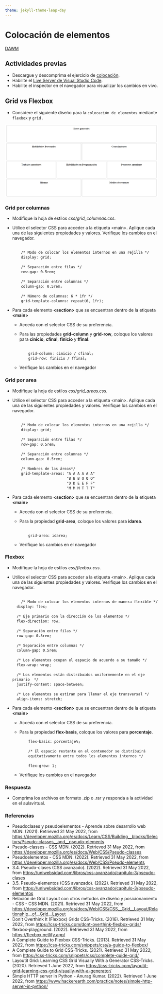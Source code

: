 ```yaml
---
theme: jekyll-theme-leap-day
---
```


# Colocación de elementos

[DAWM](/DAWM/)

## Actividades previas

* Descargue y descomprima el ejercicio de [colocación](/DAWM/ejercicios/colocacion.zip). 
* Habilite el [Live Server de Visual Studio Code](https://www.geeksforgeeks.org/how-to-enable-live-server-on-visual-studio-code/).
* Habilite el inspector en el navegador para visualizar los cambios en vivo.

## Grid vs Flexbox

* Considere el siguiente diseño para la `colocación de elementos` mediante `flexbox` y `grid` .

<img src="imagenes/diseno.png" alt="diseño">

### Grid por columnas 

* Modifique la hoja de estilos _css/grid_columnas.css_.
* Utilice el selector CSS para acceder a la etiqueta &lt;main&gt;. Aplique cada una de las siguientes propiedades y valores. Verifique los cambios en el navegador.

	```

		/* Modo de colocar los elementos internos en una rejilla */
		display: grid; 

		/* Separación entre filas */
		row-gap: 0.5rem; 

		/* Separación entre columnas */
		column-gap: 0.5rem; 

		/* Número de columnas: 6 * 1fr */
		grid-template-columns: repeat(6, 1fr); 

	```

* Para cada elemento	**&lt;section&gt;** que se encuentran dentro de la etiqueta **&lt;main&gt;**
	+ Acceda con el selector CSS de su preferencia. 
	+ Para las propiedades **grid-column** y **grid-row**, coloque los valores para **cinicio**, **cfinal**, **finicio** y **ffinal**.
	
		```

			grid-column: cinicio / cfinal;
			grid-row: finicio / ffinal;

		```
    + Verifique los cambios en el navegador

### Grid por area

* Modifique la hoja de estilos _css/grid_areas.css_.
* Utilice el selector CSS para acceder a la etiqueta &lt;main&gt;. Aplique cada una de las siguientes propiedades y valores. Verifique los cambios en el navegador.

	```

		/* Modo de colocar los elementos internos en una rejilla */
		display: grid; 

		/* Separación entre filas */
		row-gap: 0.5rem; 

		/* Separación entre columnas */
		column-gap: 0.5rem; 

		/* Nombres de las áreas*/
		grid-template-areas: "A A A A A A"
	                         "B B B Q Q Q"
	                         "D D E E F F"
	                         "M M M T T T"

	```

* Para cada elemento	**&lt;section&gt;** que se encuentran dentro de la etiqueta **&lt;main&gt;**
	+ Acceda con el selector CSS de su preferencia. 
	+ Para la propiedad **grid-area**, coloque los valores para **idarea**.
	
		```

			grid-area: idarea;

		```
	+ Verifique los cambios en el navegador


### Flexbox

* Modifique la hoja de estilos _css/flexbox.css_.
* Utilice el selector CSS para acceder a la etiqueta &lt;main&gt;. Aplique cada una de las siguientes propiedades y valores. Verifique los cambios en el navegador.

	```

		/* Modo de colocar los elementos internos de manera flexible */
	  display: flex; 

	  /* Eje primario con la dirección de los elementos */
	  flex-direction: row;

	  /* Separación entre filas */
	  row-gap: 0.5rem; 

	  /* Separación entre columnas */
	  column-gap: 0.5rem; 

	  /* Los elementos ocupan el espacio de acuerdo a su tamaño */
	  flex-wrap: wrap;

	  /* Los elementos están distribuidos uniformemente en el eje primario  */
	  justify-content: space-between;

	  /* Los elementos se estiran para llenar el eje transversal */
	  align-items: stretch;

	```

* Para cada elemento **&lt;section&gt;** que se encuentran dentro de la etiqueta **&lt;main&gt;**
	+ Acceda con el selector CSS de su preferencia. 
	+ Para la propiedad **flex-basis**, coloque los valores para **porcentaje**. 
	
		```
			flex-basis: porcentaje%;

			/* El espacio restante en el contenedor se distribuirá 
			equitativamente entre todos los elementos internos */
			
			flex-grow: 1;
		```

    + Verifique los cambios en el navegador

### Respuesta

* Comprima los archivos en formato .zip o .rar y responda a la actividad en el aulavirtual.

### Referencias

* Pseudoclases y pseudoelementos - Aprende sobre desarrollo web MDN. (2021). Retrieved 31 May 2022, from https://developer.mozilla.org/es/docs/Learn/CSS/Building__blocks/Selectors/Pseudo-classes__and__pseudo-elements
* Pseudo-classes - CSS MDN. (2022). Retrieved 31 May 2022, from https://developer.mozilla.org/es/docs/Web/CSS/Pseudo-classes
* Pseudoelementos - CSS MDN. (2022). Retrieved 31 May 2022, from https://developer.mozilla.org/es/docs/Web/CSS/Pseudo-elements
* 3.4. Pseudo-clases (CSS avanzado). (2022). Retrieved 31 May 2022, from https://uniwebsidad.com/libros/css-avanzado/capitulo-3/pseudo-clases
* 3.5. Pseudo-elementos (CSS avanzado). (2022). Retrieved 31 May 2022, from https://uniwebsidad.com/libros/css-avanzado/capitulo-3/pseudo-elementos
* Relación de Grid Layout con otros métodos de diseño y posicionamiento - CSS - CSS MDN. (2021). Retrieved 31 May 2022, from https://developer.mozilla.org/es/docs/Web/CSS/CSS__Grid__Layout/Relationship__of__Grid__Layout
* Don't Overthink It (Flexbox) Grids  CSS-Tricks. (2016). Retrieved 31 May 2022, from https://css-tricks.com/dont-overthink-flexbox-grids/
* flexbox-playground. (2022). Retrieved 31 May 2022, from https://flexbox.netlify.app/
* A Complete Guide to Flexbox  CSS-Tricks. (2013). Retrieved 31 May 2022, from https://css-tricks.com/snippets/css/a-guide-to-flexbox/
* A Complete Guide to Grid CSS-Tricks. (2021). Retrieved 31 May 2022, from https://css-tricks.com/snippets/css/complete-guide-grid/
* Layoutit Grid: Learning CSS Grid Visually With a Generator CSS-Tricks. (2020). Retrieved 1 June 2022, from https://css-tricks.com/layoutit-grid-learning-css-grid-visually-with-a-generator/
* Simple HTTP server in Python - Anurag Kumar. (2022). Retrieved 1 June 2022, from https://www.hackerearth.com/practice/notes/simple-http-server-in-python/